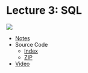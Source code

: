 # Lecture 3: SQL

[![](https://cdn.cs50.net/web/2018/spring/lectures/3/lecture3-360p.png)](https://video.cs50.net/web/2018/spring/lectures/3)

- [Notes](https://cs50.harvard.edu/web/notes/3/)
- Source Code
    - [Index](https://cdn.cs50.net/web/2018/spring/lectures/3/src3/)
    - [ZIP](https://cdn.cs50.net/web/2018/spring/lectures/3/src3.zip)
- [Video](https://video.cs50.net/web/2018/spring/lectures/3)